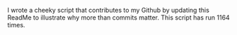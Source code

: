 I wrote a cheeky script that contributes to my Github by updating this ReadMe to illustrate why more than commits matter. This script has run 1164 times.